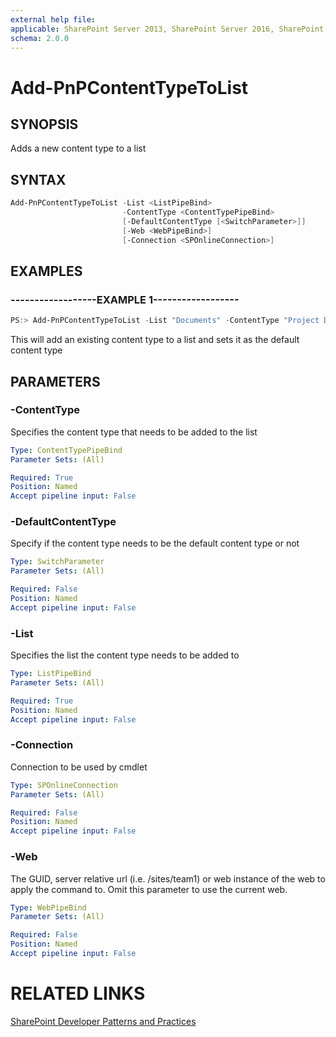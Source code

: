 ```yaml
---
external help file:
applicable: SharePoint Server 2013, SharePoint Server 2016, SharePoint Online
schema: 2.0.0
---
```

# Add-PnPContentTypeToList

## SYNOPSIS
Adds a new content type to a list

## SYNTAX 

```powershell
Add-PnPContentTypeToList -List <ListPipeBind>
                         -ContentType <ContentTypePipeBind>
                         [-DefaultContentType [<SwitchParameter>]]
                         [-Web <WebPipeBind>]
                         [-Connection <SPOnlineConnection>]
```

## EXAMPLES

### ------------------EXAMPLE 1------------------
```powershell
PS:> Add-PnPContentTypeToList -List "Documents" -ContentType "Project Document" -DefaultContentType
```

This will add an existing content type to a list and sets it as the default content type

## PARAMETERS

### -ContentType
Specifies the content type that needs to be added to the list

```yaml
Type: ContentTypePipeBind
Parameter Sets: (All)

Required: True
Position: Named
Accept pipeline input: False
```

### -DefaultContentType
Specify if the content type needs to be the default content type or not

```yaml
Type: SwitchParameter
Parameter Sets: (All)

Required: False
Position: Named
Accept pipeline input: False
```

### -List
Specifies the list the content type needs to be added to

```yaml
Type: ListPipeBind
Parameter Sets: (All)

Required: True
Position: Named
Accept pipeline input: False
```

### -Connection
Connection to be used by cmdlet

```yaml
Type: SPOnlineConnection
Parameter Sets: (All)

Required: False
Position: Named
Accept pipeline input: False
```

### -Web
The GUID, server relative url (i.e. /sites/team1) or web instance of the web to apply the command to. Omit this parameter to use the current web.

```yaml
Type: WebPipeBind
Parameter Sets: (All)

Required: False
Position: Named
Accept pipeline input: False
```

# RELATED LINKS

[SharePoint Developer Patterns and Practices](http://aka.ms/sppnp)